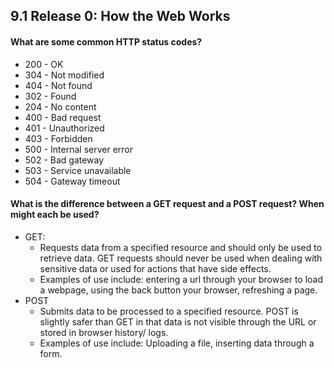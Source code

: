 ## 9.1 Release 0: How the Web Works
#### What are some common HTTP status codes?
  * 200 - OK
  * 304 - Not modified
  * 404 - Not found
  * 302 - Found
  * 204 - No content
  * 400 - Bad request
  * 401 - Unauthorized
  * 403 - Forbidden
  * 500 - Internal server error
  * 502 - Bad gateway
  * 503 - Service unavailable
  * 504 - Gateway timeout



#### What is the difference between a GET request and a POST request? When might each be used?
  * GET:
      * Requests data from a specified resource and should only be used to retrieve data. GET requests should never be used when dealing with sensitive data or used for actions that have side effects.
      * Examples of use include: entering a url through your browser to load a webpage, using the back button your browser, refreshing a page.
  * POST
      * Submits data to be processed to a specified resource. POST is slightly safer than GET in that data is not visible through the URL or stored in browser history/ logs.
      * Examples of use include: Uploading a file, inserting data through a form.
